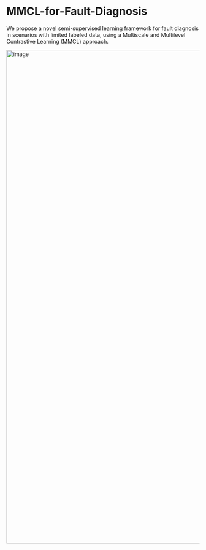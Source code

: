 # MMCL-for-Fault-Diagnosis
We propose a novel semi-supervised learning framework for fault diagnosis in scenarios with limited labeled data, using a Multiscale and Multilevel Contrastive Learning (MMCL) approach.


<img width="1285" alt="image" src="https://github.com/user-attachments/assets/a323e480-ebcf-4504-afa0-55fa3300ddde">
